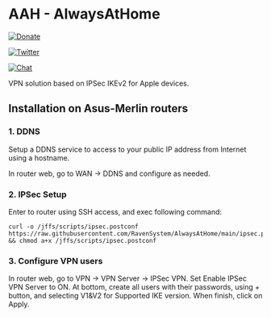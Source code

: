 # AAH - AlwaysAtHome

[![Donate](https://img.shields.io/badge/donate-PayPal-blue.svg)](https://paypal.me/ravensystem)

[![Twitter](https://img.shields.io/twitter/follow/RavenSystem.svg?style=social)](https://twitter.com/RavenSystem)

[![Chat](https://img.shields.io/discord/594630635696553994?style=social)](https://discord.gg/v8hyxj2)

VPN solution based on IPSec IKEv2 for Apple devices.

## Installation on Asus-Merlin routers

### 1. DDNS

Setup a DDNS service to access to your public IP address from Internet using a hostname.

In router web, go to WAN -> DDNS and configure as needed.

### 2. IPSec Setup

Enter to router using SSH access, and exec following command:

```shell
curl -o /jffs/scripts/ipsec.postconf https://raw.githubusercontent.com/RavenSystem/AlwaysAtHome/main/ipsec.postconf && chmod a+x /jffs/scripts/ipsec.postconf
```

### 3. Configure VPN users

In router web, go to VPN -> VPN Server -> IPSec VPN.
Set Enable IPSec VPN Server to ON.
At bottom, create all users with their passwords, using + button, and selecting V1&V2 for Supported IKE version.
When finish, click on Apply.


